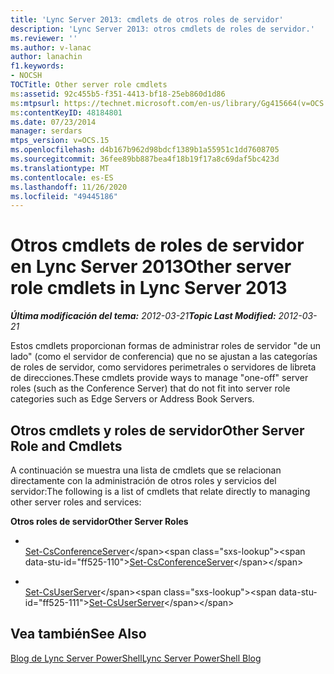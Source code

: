 ```yaml
---
title: 'Lync Server 2013: cmdlets de otros roles de servidor'
description: 'Lync Server 2013: otros cmdlets de roles de servidor.'
ms.reviewer: ''
ms.author: v-lanac
author: lanachin
f1.keywords:
- NOCSH
TOCTitle: Other server role cmdlets
ms:assetid: 92c455b5-f351-4413-bf18-25eb860d1d86
ms:mtpsurl: https://technet.microsoft.com/en-us/library/Gg415664(v=OCS.15)
ms:contentKeyID: 48184801
ms.date: 07/23/2014
manager: serdars
mtps_version: v=OCS.15
ms.openlocfilehash: d4b167b962d98bdcf1389b1a55951c1dd7608705
ms.sourcegitcommit: 36fee89bb887bea4f18b19f17a8c69daf5bc423d
ms.translationtype: MT
ms.contentlocale: es-ES
ms.lasthandoff: 11/26/2020
ms.locfileid: "49445186"
---
```

# <a name="other-server-role-cmdlets-in-lync-server-2013"></a><span data-ttu-id="ff525-103">Otros cmdlets de roles de servidor en Lync Server 2013</span><span class="sxs-lookup"><span data-stu-id="ff525-103">Other server role cmdlets in Lync Server 2013</span></span>

<div data-xmlns="http://www.w3.org/1999/xhtml">

<div class="topic" data-xmlns="http://www.w3.org/1999/xhtml" data-msxsl="urn:schemas-microsoft-com:xslt" data-cs="https://msdn.microsoft.com/">

<div data-asp="https://msdn2.microsoft.com/asp">



</div>

<div id="mainSection">

<div id="mainBody"><span data-ttu-id="ff525-104">

<span> </span></span><span class="sxs-lookup"><span data-stu-id="ff525-104">

<span> </span></span></span>

<span data-ttu-id="ff525-105">_**Última modificación del tema:** 2012-03-21_</span><span class="sxs-lookup"><span data-stu-id="ff525-105">_**Topic Last Modified:** 2012-03-21_</span></span>

<span data-ttu-id="ff525-106">Estos cmdlets proporcionan formas de administrar roles de servidor "de un lado" (como el servidor de conferencia) que no se ajustan a las categorías de roles de servidor, como servidores perimetrales o servidores de libreta de direcciones.</span><span class="sxs-lookup"><span data-stu-id="ff525-106">These cmdlets provide ways to manage "one-off" server roles (such as the Conference Server) that do not fit into server role categories such as Edge Servers or Address Book Servers.</span></span>

<div>

## <a name="other-server-role-and-cmdlets"></a><span data-ttu-id="ff525-107">Otros cmdlets y roles de servidor</span><span class="sxs-lookup"><span data-stu-id="ff525-107">Other Server Role and Cmdlets</span></span>

<span data-ttu-id="ff525-108">A continuación se muestra una lista de cmdlets que se relacionan directamente con la administración de otros roles y servicios del servidor:</span><span class="sxs-lookup"><span data-stu-id="ff525-108">The following is a list of cmdlets that relate directly to managing other server roles and services:</span></span>

<span data-ttu-id="ff525-109">**Otros roles de servidor**</span><span class="sxs-lookup"><span data-stu-id="ff525-109">**Other Server Roles**</span></span>

  - <span></span>  
    <span data-ttu-id="ff525-110">[Set-CsConferenceServer](https://technet.microsoft.com/library/Gg398738(v=OCS.15))</span><span class="sxs-lookup"><span data-stu-id="ff525-110">[Set-CsConferenceServer](https://technet.microsoft.com/library/Gg398738(v=OCS.15))</span></span>

<!-- end list -->

  - <span></span>  
    <span data-ttu-id="ff525-111">[Set-CsUserServer](https://technet.microsoft.com/library/Gg413026(v=OCS.15))</span><span class="sxs-lookup"><span data-stu-id="ff525-111">[Set-CsUserServer](https://technet.microsoft.com/library/Gg413026(v=OCS.15))</span></span>

</div>

<div>

## <a name="see-also"></a><span data-ttu-id="ff525-112">Vea también</span><span class="sxs-lookup"><span data-stu-id="ff525-112">See Also</span></span>


[<span data-ttu-id="ff525-113">Blog de Lync Server PowerShell</span><span class="sxs-lookup"><span data-stu-id="ff525-113">Lync Server PowerShell Blog</span></span>](https://go.microsoft.com/fwlink/p/?linkid=203150)  
  

<span data-ttu-id="ff525-114"></div>

</div>

<span> </span>

</div>

</div>

</span><span class="sxs-lookup"><span data-stu-id="ff525-114"></div>

</div>

<span> </span>

</div>

</div>

</span></span></div>

